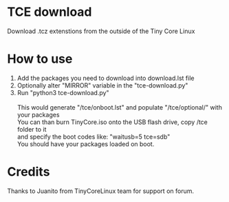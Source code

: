 # TCE download
Download .tcz extenstions from the outside of the Tiny Core Linux

# How to use
1. Add the packages you need to download into download.lst file
2. Optionally alter "MIRROR" variable in the "tce-download.py"
3. Run "python3 tce-download.py"<br><br>
This would generate "/tce/onboot.lst" and populate "/tce/optional/" with your packages<br>
You can than burn TinyCore.iso onto the USB flash drive, copy /tce folder to it<br>
and specify the boot codes like: "waitusb=5 tce=sdb"<br>
You should have your packages loaded on boot.

# Credits
Thanks to Juanito from TinyCoreLinux team for support on forum.
